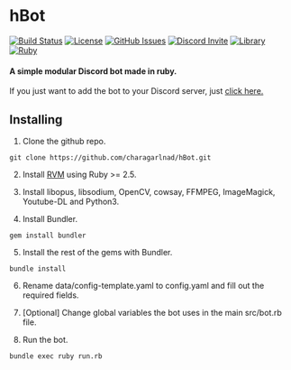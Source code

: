 # hBot

[![Build Status](https://img.shields.io/travis/charagarlnad/hBot.svg?style=flat-square)](https://travis-ci.org/charagarlnad/hBot) [![License](https://img.shields.io/github/license/charagarlnad/hBot.svg?style=flat-square)](https://travis-ci.org/charagarlnad/hBot) [![GitHub Issues](https://img.shields.io/github/issues-raw/charagarlnad/hBot.svg?style=flat-square)](https://travis-ci.org/charagarlnad/hBot) [![Discord Invite](https://img.shields.io/discord/277977592923947018.svg?logo=discord&style=flat-square&colorB=7289DA)](https://discord.gg/bvhbNVB) [![Library](https://img.shields.io/badge/discord-rb-CC0000.svg?style=flat-square)](https://github.com/meew0/discordrb) [![Ruby](https://img.shields.io/badge/ruby-2.5-CC0000.svg?style=flat-square)](https://github.com/meew0/discordrb)

#### A simple modular Discord bot made in ruby.

If you just want to add the bot to your Discord server, just [click here.](https://discordapp.com/oauth2/authorize?&client_id=349325133606813699&scope=bot)

## Installing

1. Clone the github repo.
```
git clone https://github.com/charagarlnad/hBot.git
```

2. Install [RVM](https://rvm.io/rvm/install) using Ruby >= 2.5.

3. Install libopus, libsodium, OpenCV, cowsay, FFMPEG, ImageMagick, Youtube-DL and Python3.

4. Install Bundler.

```
gem install bundler
```

5. Install the rest of the gems with Bundler.

```
bundle install
```

6. Rename data/config-template.yaml to config.yaml and fill out the required fields.

7. [Optional] Change global variables the bot uses in the main src/bot.rb file.

8. Run the bot.

```
bundle exec ruby run.rb
```